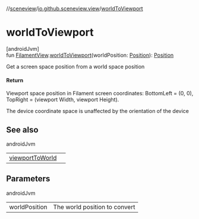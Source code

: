 //[sceneview](../../index.md)/[io.github.sceneview.view](index.md)/[worldToViewport](world-to-viewport.md)

# worldToViewport

[androidJvm]\
fun [FilamentView](index.md#45027628%2FClasslikes%2F-1571379623).[worldToViewport](world-to-viewport.md)(worldPosition: [Position](../io.github.sceneview.math/index.md#945960193%2FClasslikes%2F-1571379623)): [Position](../io.github.sceneview.math/index.md#945960193%2FClasslikes%2F-1571379623)

Get a screen space position from a world space position

#### Return

Viewport space position in Filament screen coordinates: BottomLeft = (0, 0), TopRight = (viewport Width, viewport Height).

The device coordinate space is unaffected by the orientation of the device

## See also

androidJvm

| | |
|---|---|
| [viewportToWorld](viewport-to-world.md) |  |

## Parameters

androidJvm

| | |
|---|---|
| worldPosition | The world position to convert |
